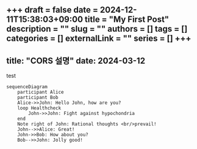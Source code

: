 +++ 
draft = false
date = 2024-12-11T15:38:03+09:00
title = "My First Post"
description = ""
slug = ""
authors = []
tags = []
categories = []
externalLink = ""
series = []
+++
---
title: "CORS 설명"
date: 2024-03-12
---

test
```mermaid
sequenceDiagram
    participant Alice
    participant Bob
    Alice->>John: Hello John, how are you?
    loop Healthcheck
        John->>John: Fight against hypochondria
    end
    Note right of John: Rational thoughts <br/>prevail!
    John-->>Alice: Great!
    John->>Bob: How about you?
    Bob-->>John: Jolly good!
```